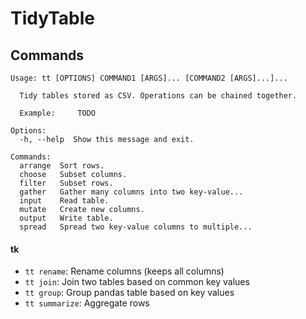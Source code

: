 # TidyTable

## Commands

```
Usage: tt [OPTIONS] COMMAND1 [ARGS]... [COMMAND2 [ARGS]...]...

  Tidy tables stored as CSV. Operations can be chained together.

  Example:     TODO

Options:
  -h, --help  Show this message and exit.

Commands:
  arrange  Sort rows.
  choose   Subset columns.
  filter   Subset rows.
  gather   Gather many columns into two key-value...
  input    Read table.
  mutate   Create new columns.
  output   Write table.
  spread   Spread two key-value columns to multiple...
```

#### tk
* `tt rename`: Rename columns (keeps all columns)
* `tt join`: Join two tables based on common key values
* `tt group`: Group pandas table based on key values
* `tt summarize`: Aggregate rows
